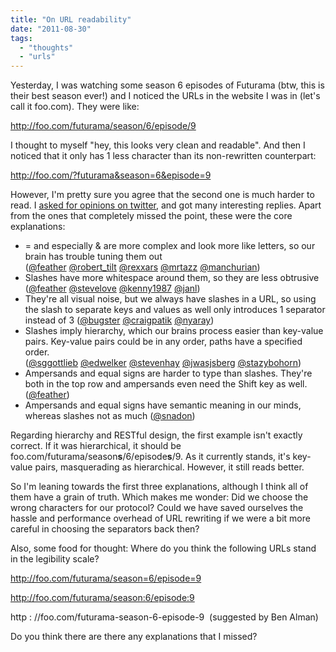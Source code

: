 ```yaml
---
title: "On URL readability"
date: "2011-08-30"
tags:
  - "thoughts"
  - "urls"
---
```


Yesterday, I was watching some season 6 episodes of Futurama (btw, this is their best season ever!) and I noticed the URLs in the website I was in (let's call it foo.com). They were like:

http://foo.com/futurama/season/6/episode/9

I thought to myself "hey, this looks very clean and readable". And then I noticed that it only has 1 less character than its non-rewritten counterpart:

http://foo.com/?futurama&season=6&episode=9

However, I'm pretty sure you agree that the second one is much harder to read. I [asked for opinions on twitter](http://twitter.com/#!/LeaVerou/status/108356094467915776), and got many interesting replies. Apart from the ones that completely missed the point, these were the core explanations:

- \= and especially & are more complex and look more like letters, so our brain has trouble tuning them out ([@feather](http://twitter.com/#!/feather/status/108358461888270337) [@robert\_tilt](http://twitter.com/#!/robert_tilt/status/108410782777229312) [@rexxars](http://twitter.com/#!/rexxars/status/108427976768622592) [@mrtazz](http://twitter.com/#!/mrtazz/status/108431965241360384) [@manchurian](http://twitter.com/#!/manchurian/status/108545434011705344))
- Slashes have more whitespace around them, so they are less obtrusive ([@feather](http://twitter.com/#!/feather/status/108357826916794368) [@stevelove](http://twitter.com/#!/stevelove/status/108393480488878080) [@kenny1987](http://twitter.com/#!/kenny1987/status/108415712292388864) [@janl](http://twitter.com/#!/janl/status/108432181549989888))
- They're all visual noise, but we always have slashes in a URL, so using the slash to separate keys and values as well only introduces 1 separator instead of 3 ([@bugster](http://twitter.com/#!/Bugster/status/108356318741528577) [@craigpatik](http://twitter.com/#!/craigpatik/status/108360564924874752) [@nyaray](http://twitter.com/#!/nyaray/status/108409202522861568))
- Slashes imply hierarchy, which our brains process easier than key-value pairs. Key-value pairs could be in any order, paths have a specified order. ([@sggottlieb](http://twitter.com/#!/sggottlieb/status/108356697109700609) [@edwelker](http://twitter.com/#!/edwelker/status/108357422292283393) [@stevenhay](http://twitter.com/#!/stephenhay/status/108410752469180417) [@jwasjsberg](http://twitter.com/#!/jwajsberg/status/108420275258916864) [@stazybohorn](http://twitter.com/#!/stazybohorn/status/108518754878623744))
- Ampersands and equal signs are harder to type than slashes. They're both in the top row and ampersands even need the Shift key as well. ([@feather](http://twitter.com/#!/feather/status/108358640787927040))
- Ampersands and equal signs have semantic meaning in our minds, whereas slashes not as much ([@snadon](http://twitter.com/#!/snadon/status/108394403164467200))

Regarding hierarchy and RESTful design, the first example isn't exactly correct. If it was hierarchical, it should be foo.com/futurama/season**s**/6/episode**s**/9. As it currently stands, it's key-value pairs, masquerading as hierarchical. However, it still reads better.

So I'm leaning towards the first three explanations, although I think all of them have a grain of truth. Which makes me wonder: Did we choose the wrong characters for our protocol? Could we have saved ourselves the hassle and performance overhead of URL rewriting if we were a bit more careful in choosing the separators back then?

Also, some food for thought: Where do you think the following URLs stand in the legibility scale?

http://foo.com/futurama/season=6/episode=9

http://foo.com/futurama/season:6/episode:9

http : //foo.com/futurama-season-6-episode-9  (suggested by Ben Alman)

Do you think there are there any explanations that I missed?
